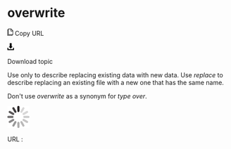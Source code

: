 # overwrite

![Copy URL](media/overwrite/Copy.png)
Copy URL

![Download](media/overwrite/Download.png)

Download topic

Use only to describe replacing existing data with new data. Use *replace* to describe replacing an existing file with a new one that has the same name.

Don't use *overwrite* as a synonym for *type over*.

![In progress](media/overwrite/activity-large.gif)

URL :
